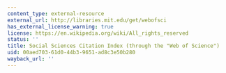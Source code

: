 ```yaml
---
content_type: external-resource
external_url: http://libraries.mit.edu/get/webofsci
has_external_license_warning: true
license: https://en.wikipedia.org/wiki/All_rights_reserved
status: ''
title: Social Sciences Citation Index (through the "Web of Science")
uid: 00aed703-61d0-44b3-9651-ad8c3e50b280
wayback_url: ''
---
```

